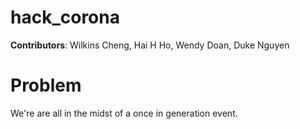 # hack_corona

**Contributors**: Wilkins Cheng, Hai H Ho, Wendy Doan, Duke Nguyen

# Problem

We're are all in the midst of a once in generation event. 

